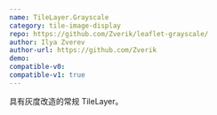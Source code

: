 ```yaml
---
name: TileLayer.Grayscale
category: tile-image-display
repo: https://github.com/Zverik/leaflet-grayscale/
author: Ilya Zverev
author-url: https://github.com/Zverik
demo: 
compatible-v0:
compatible-v1: true
---
```


具有灰度改造的常规 TileLayer。
